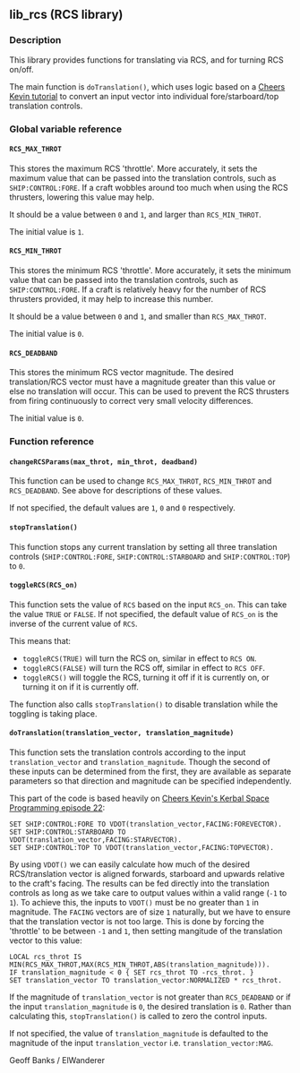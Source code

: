 ## lib\_rcs (RCS library)

### Description

This library provides functions for translating via RCS, and for turning RCS on/off.

The main function is `doTranslation()`, which uses logic based on a [Cheers Kevin tutorial](https://github.com/gisikw/ksprogramming/tree/master/episodes/e022) to convert an input vector into individual fore/starboard/top translation controls.

### Global variable reference

#### `RCS_MAX_THROT`

This stores the maximum RCS 'throttle'. More accurately, it sets the maximum value that can be passed into the translation controls, such as `SHIP:CONTROL:FORE`. If a craft wobbles around too much when using the RCS thrusters, lowering this value may help.

It should be a value between `0` and `1`, and larger than `RCS_MIN_THROT`.

The initial value is `1`.

#### `RCS_MIN_THROT`

This stores the minimum RCS 'throttle'. More accurately, it sets the minimum value that can be passed into the translation controls, such as `SHIP:CONTROL:FORE`. If a craft is relatively heavy for the number of RCS thrusters provided, it may help to increase this number.

It should be a value between `0` and `1`, and smaller than `RCS_MAX_THROT`.

The initial value is `0`.

#### `RCS_DEADBAND`

This stores the minimum RCS vector magnitude. The desired translation/RCS vector must have a magnitude greater than this value or else no translation will occur. This can be used to prevent the RCS thrusters from firing continuously to correct very small velocity differences.

The initial value is `0`.

### Function reference

#### `changeRCSParams(max_throt, min_throt, deadband)`

This function can be used to change `RCS_MAX_THROT`, `RCS_MIN_THROT` and `RCS_DEADBAND`. See above for descriptions of these values.

If not specified, the default values are `1`, `0` and `0` respectively.

#### `stopTranslation()`

This function stops any current translation by setting all three translation controls (`SHIP:CONTROL:FORE`, `SHIP:CONTROL:STARBOARD` and `SHIP:CONTROL:TOP`) to `0`.

#### `toggleRCS(RCS_on)`

This function sets the value of `RCS` based on the input `RCS_on`. This can take the value `TRUE` or `FALSE`. If not specified, the default value of `RCS_on` is the inverse of the current value of `RCS`.

This means that:
* `toggleRCS(TRUE)` will turn the RCS on, similar in effect to `RCS ON`.
* `toggleRCS(FALSE)` will turn the RCS off, similar in effect to `RCS OFF`.
* `toggleRCS()` will toggle the RCS, turning it off if it is currently on, or turning it on if it is currently off.

The function also calls `stopTranslation()` to disable translation while the toggling is taking place.

#### `doTranslation(translation_vector, translation_magnitude)`

This function sets the translation controls according to the input `translation_vector` and `translation_magnitude`. Though the second of these inputs can be determined from the first, they are available as separate parameters so that direction and magnitude can be specified independently.

This part of the code is based heavily on [Cheers Kevin's Kerbal Space Programming episode 22](https://github.com/gisikw/ksprogramming/tree/master/episodes/e022):

    SET SHIP:CONTROL:FORE TO VDOT(translation_vector,FACING:FOREVECTOR).
    SET SHIP:CONTROL:STARBOARD TO VDOT(translation_vector,FACING:STARVECTOR).
    SET SHIP:CONTROL:TOP TO VDOT(translation_vector,FACING:TOPVECTOR).

By using `VDOT()` we can easily calculate how much of the desired RCS/translation vector is aligned forwards, starboard and upwards relative to the craft's facing. The results can be fed directly into the translation controls as long as we take care to output values within a valid range (`-1` to `1`). To achieve this, the inputs to `VDOT()` must be no greater than `1` in magnitude. The `FACING` vectors are of size `1` naturally, but we have to ensure that the translation vector is not too large. This is done by forcing the 'throttle' to be between `-1` and `1`, then setting mangitude of the translation vector to this value:

    LOCAL rcs_throt IS MIN(RCS_MAX_THROT,MAX(RCS_MIN_THROT,ABS(translation_magnitude))).
    IF translation_magnitude < 0 { SET rcs_throt TO -rcs_throt. }
    SET translation_vector TO translation_vector:NORMALIZED * rcs_throt.

If the magnitude of `translation_vector` is not greater than `RCS_DEADBAND` or if the input `translation_magnitude` is `0`, the desired translation is `0`. Rather than calculating this, `stopTranslation()` is called to zero the control inputs.

If not specified, the value of `translation_magnitude` is defaulted to the magnitude of the input `translation_vector` i.e. `translation_vector:MAG`.

Geoff Banks / ElWanderer
